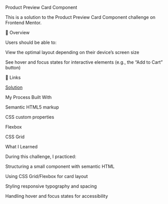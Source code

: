 Product Preview Card Component

This is a solution to the Product Preview Card Component challenge on Frontend Mentor.

📌 Overview

Users should be able to:

View the optimal layout depending on their device’s screen size

See hover and focus states for interactive elements (e.g., the “Add to Cart” button)

🔗 Links

[Solution](https://github.com/edortie03/card1)

My Process
Built With

Semantic HTML5 markup

CSS custom properties

Flexbox

CSS Grid


What I Learned

During this challenge, I practiced:

Structuring a small component with semantic HTML

Using CSS Grid/Flexbox for card layout

Styling responsive typography and spacing

Handling hover and focus states for accessibility
